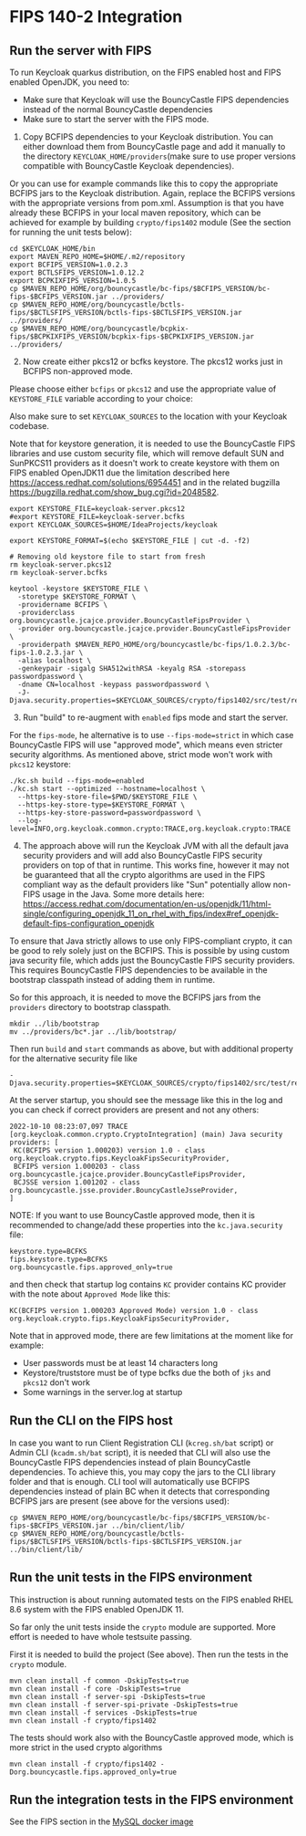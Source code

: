 FIPS 140-2 Integration
======================

Run the server with FIPS
------------------------

To run Keycloak quarkus distribution, on the FIPS enabled host and FIPS enabled OpenJDK, you need to:
- Make sure that Keycloak will use the BouncyCastle FIPS dependencies instead of the normal BouncyCastle dependencies
- Make sure to start the server with the FIPS mode.

1) Copy BCFIPS dependencies to your Keycloak distribution. 
You can either download them from BouncyCastle page and add it manually to the directory `KEYCLOAK_HOME/providers`(make sure to
use proper versions compatible with BouncyCastle Keycloak dependencies).

Or you can use for example commands like this to copy the appropriate BCFIPS jars to the Keycloak distribution. Again, replace
the BCFIPS versions with the appropriate versions from pom.xml. Assumption is that you have already these BCFIPS in
your local maven repository, which can be achieved for example by building `crypto/fips1402` module (See the section for
running the unit tests below):

```
cd $KEYCLOAK_HOME/bin
export MAVEN_REPO_HOME=$HOME/.m2/repository
export BCFIPS_VERSION=1.0.2.3
export BCTLSFIPS_VERSION=1.0.12.2
export BCPKIXFIPS_VERSION=1.0.5
cp $MAVEN_REPO_HOME/org/bouncycastle/bc-fips/$BCFIPS_VERSION/bc-fips-$BCFIPS_VERSION.jar ../providers/
cp $MAVEN_REPO_HOME/org/bouncycastle/bctls-fips/$BCTLSFIPS_VERSION/bctls-fips-$BCTLSFIPS_VERSION.jar ../providers/
cp $MAVEN_REPO_HOME/org/bouncycastle/bcpkix-fips/$BCPKIXFIPS_VERSION/bcpkix-fips-$BCPKIXFIPS_VERSION.jar ../providers/
```

2) Now create either pkcs12 or bcfks keystore. The pkcs12 works just in BCFIPS non-approved mode.

Please choose either `bcfips` or `pkcs12` and use the appropriate value of `KEYSTORE_FILE` variable according to your choice:

Also make sure to set `KEYCLOAK_SOURCES` to the location with your Keycloak codebase.

Note that for keystore generation, it is needed to use the BouncyCastle FIPS libraries and use custom security file, which
will remove default SUN and SunPKCS11 providers as it doesn't work to create keystore with them on FIPS enabled OpenJDK11 due
the limitation described here https://access.redhat.com/solutions/6954451 and in the related bugzilla https://bugzilla.redhat.com/show_bug.cgi?id=2048582.
```
export KEYSTORE_FILE=keycloak-server.pkcs12
#export KEYSTORE_FILE=keycloak-server.bcfks
export KEYCLOAK_SOURCES=$HOME/IdeaProjects/keycloak

export KEYSTORE_FORMAT=$(echo $KEYSTORE_FILE | cut -d. -f2)

# Removing old keystore file to start from fresh
rm keycloak-server.pkcs12
rm keycloak-server.bcfks

keytool -keystore $KEYSTORE_FILE \
  -storetype $KEYSTORE_FORMAT \
  -providername BCFIPS \
  -providerclass org.bouncycastle.jcajce.provider.BouncyCastleFipsProvider \
  -provider org.bouncycastle.jcajce.provider.BouncyCastleFipsProvider \
  -providerpath $MAVEN_REPO_HOME/org/bouncycastle/bc-fips/1.0.2.3/bc-fips-1.0.2.3.jar \
  -alias localhost \
  -genkeypair -sigalg SHA512withRSA -keyalg RSA -storepass passwordpassword \
  -dname CN=localhost -keypass passwordpassword \
  -J-Djava.security.properties=$KEYCLOAK_SOURCES/crypto/fips1402/src/test/resources/kc.java.security
```

3) Run "build" to re-augment with `enabled` fips mode and start the server.

For the `fips-mode`, he alternative is to use `--fips-mode=strict` in which case BouncyCastle FIPS will use "approved mode",
which means even stricter security algorithms. As mentioned above, strict mode won't work with `pkcs12` keystore:

```
./kc.sh build --fips-mode=enabled
./kc.sh start --optimized --hostname=localhost \
  --https-key-store-file=$PWD/$KEYSTORE_FILE \
  --https-key-store-type=$KEYSTORE_FORMAT \
  --https-key-store-password=passwordpassword \
  --log-level=INFO,org.keycloak.common.crypto:TRACE,org.keycloak.crypto:TRACE
```

4) The approach above will run the Keycloak JVM with all the default java security providers and will add also
BouncyCastle FIPS security providers on top of that in runtime. This works fine, however it may not be guaranteed that
all the crypto algorithms are used in the FIPS compliant way as the default providers like "Sun" potentially allow non-FIPS
usage in the Java. Some more details here: https://access.redhat.com/documentation/en-us/openjdk/11/html-single/configuring_openjdk_11_on_rhel_with_fips/index#ref_openjdk-default-fips-configuration_openjdk

To ensure that Java strictly allows to use only FIPS-compliant crypto, it can be good to rely solely just on the BCFIPS.
This is possible by using custom java security file, which adds just the BouncyCastle FIPS security providers. This requires
BouncyCastle FIPS dependencies to be available in the bootstrap classpath instead of adding them in runtime.

So for this approach, it is needed to move the BCFIPS jars from the `providers` directory to bootstrap classpath.
```
mkdir ../lib/bootstrap
mv ../providers/bc*.jar ../lib/bootstrap/
```
Then run `build` and `start` commands as above, but with additional property for the alternative security file like
```
-Djava.security.properties=$KEYCLOAK_SOURCES/crypto/fips1402/src/test/resources/kc.java.security
```
At the server startup, you should see the message like this in the log and you can check if correct providers are present and not any others:
```
2022-10-10 08:23:07,097 TRACE [org.keycloak.common.crypto.CryptoIntegration] (main) Java security providers: [
 KC(BCFIPS version 1.000203) version 1.0 - class org.keycloak.crypto.fips.KeycloakFipsSecurityProvider,
 BCFIPS version 1.000203 - class org.bouncycastle.jcajce.provider.BouncyCastleFipsProvider,
 BCJSSE version 1.001202 - class org.bouncycastle.jsse.provider.BouncyCastleJsseProvider,
]
```

NOTE: If you want to use BouncyCastle approved mode, then it is recommended to change/add these properties into the `kc.java.security`
file:
```
keystore.type=BCFKS
fips.keystore.type=BCFKS
org.bouncycastle.fips.approved_only=true
```
and then check that startup log contains `KC` provider contains KC provider with the note about `Approved Mode` like this:
```
KC(BCFIPS version 1.000203 Approved Mode) version 1.0 - class org.keycloak.crypto.fips.KeycloakFipsSecurityProvider,
```
Note that in approved mode, there are few limitations at the moment like for example:
- User passwords must be at least 14 characters long
- Keystore/truststore must be of type bcfks due the both of `jks` and `pkcs12` don't work
- Some warnings in the server.log at startup

Run the CLI on the FIPS host
----------------------------
In case you want to run Client Registration CLI (`kcreg.sh/bat` script) or Admin CLI (`kcadm.sh/bat` script), it is needed
that CLI will also use the BouncyCastle FIPS dependencies instead of plain BouncyCastle dependencies. To achieve this, you may copy the
jars to the CLI library folder and that is enough. CLI tool will automatically use BCFIPS dependencies instead of plain BC when
it detects that corresponding BCFIPS jars are present (see above for the versions used):
```
cp $MAVEN_REPO_HOME/org/bouncycastle/bc-fips/$BCFIPS_VERSION/bc-fips-$BCFIPS_VERSION.jar ../bin/client/lib/
cp $MAVEN_REPO_HOME/org/bouncycastle/bctls-fips/$BCTLSFIPS_VERSION/bctls-fips-$BCTLSFIPS_VERSION.jar ../bin/client/lib/
```

Run the unit tests in the FIPS environment
------------------------------------------
This instruction is about running automated tests on the FIPS enabled RHEL 8.6 system with the FIPS enabled OpenJDK 11.

So far only the unit tests inside the `crypto` module are supported. More effort is needed to have whole testsuite passing.

First it is needed to build the project (See above). Then run the tests in the `crypto` module.
```
mvn clean install -f common -DskipTests=true
mvn clean install -f core -DskipTests=true
mvn clean install -f server-spi -DskipTests=true
mvn clean install -f server-spi-private -DskipTests=true
mvn clean install -f services -DskipTests=true
mvn clean install -f crypto/fips1402
```

The tests should work also with the BouncyCastle approved mode, which is more strict in the used crypto algorithms
```
mvn clean install -f crypto/fips1402 -Dorg.bouncycastle.fips.approved_only=true
```

Run the integration tests in the FIPS environment
-------------------------------------------------
See the FIPS section in the [MySQL docker image](../testsuite/integration-arquillian/HOW-TO-RUN.md)


